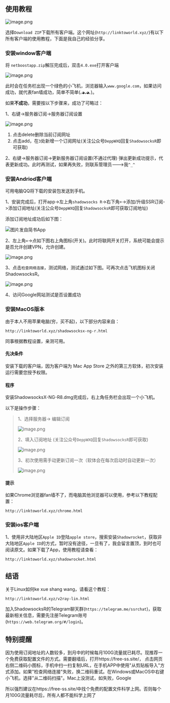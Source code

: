 
## 使用教程
![image.png](https://upload-images.jianshu.io/upload_images/5863464-56be3dbc66dc0c36.png?imageMogr2/auto-orient/strip%7CimageView2/2/w/1240)

选择`Download ZIP`下载所有客户端。这个网址(`http://linktoworld.xyz/`)有以下所有客户端的使用教程，下面是我自己的经验分享。

### 安装window客户端
将 `netboostapp.zip`解压完成后，双击`4.0.exe`打开客户端

![image.png](https://upload-images.jianshu.io/upload_images/5863464-7f814745c31c3383.png?imageMogr2/auto-orient/strip%7CimageView2/2/w/1240)

此时会在任务栏出现一个绿色的小飞机，浏览器输入`www.google.com`，如果访问成功，就代表fan墙成功，简单不简单(`｡◕ᴗ◕｡`)。

如果**不成功**，需要按以下步骤来，成功了可略过：

1、右键->服务器订阅->服务器订阅设置

![image.png](https://upload-images.jianshu.io/upload_images/5863464-b5b63f9202e9763e.png?imageMogr2/auto-orient/strip%7CimageView2/2/w/1240)

1. 点击delete删除当前订阅网址
2. 点击add，在`3`处新增一个订阅网址(关注公众号`DeppWXQ`回复`ShadowsocksR`即可获取)

2、右键->服务器订阅->更新服务器订阅设置(不通过代理)
弹出更新成功提示，代表更新成功。此时再测试，如果再失败，则联系管理员--->我`^_^`

### 安装Andriod客户端
可用电脑QQ将下载的安装包发送到手机。

1、安装完成后，打开app->左上角`shadowsocks R`->右下角`+`->添加/升级SSR订阅->添加订阅地址(关注公众号`DeppWXQ`回复`ShadowsocksR`即可获取订阅地址)

添加订阅地址成功后如下图：

![图片发自简书App](http://upload-images.jianshu.io/upload_images/5863464-93dd325a7a8b535e.jpg?imageMogr2/auto-orient/strip%7CimageView2/2/w/1080/q/50)

2、左上角`×`->点如下图右上角图标(开关)。此时将联网开关打开，系统可能会提示是否允许创建VPN，允许创建。

![image.png](https://upload-images.jianshu.io/upload_images/5863464-87d14e18c763760c.png?imageMogr2/auto-orient/strip%7CimageView2/2/w/1240)

3、点击`检查网络连接`，测试网络，测试通过如下图。可再次点击飞机图标关闭ShadowsocksR。

![image.png](https://upload-images.jianshu.io/upload_images/5863464-23217a425ea89e21.png?imageMogr2/auto-orient/strip%7CimageView2/2/w/1240)

4、访问Google网站测试是否设置成功

### 安装MacOS版本
由于本人不用苹果电脑(穷，买不起)，以下部分内容来自：
```
http://linktoworld.xyz/shadowsocksx-ng-r.html
```
同事根据教程设置，亲测可用。

#### 先决条件
安装下载的客户端，因为客户端为 Mac App Store 之外的第三方软体，初次安装运行需要您授予权限。

#### 程序
安装ShadowsocksX-NG-R8.dmg完成后，右上角任务栏会出现一个小飞机。

以下是操作步骤：

>1、选择服务器→ 编辑订阅 
>
>![image.png](https://upload-images.jianshu.io/upload_images/5863464-89c514b67318f40b.png?imageMogr2/auto-orient/strip%7CimageView2/2/w/1240)
>
>2、填入订阅地址 (关注公众号`DeppWXQ`回复`ShadowsocksR`即可获取)
>
>![image.png](https://upload-images.jianshu.io/upload_images/5863464-080612d2e532dcf3.png?imageMogr2/auto-orient/strip%7CimageView2/2/w/1240)
>
>3、初次使用需手动更新订阅一次（软体会在每次启动时自动更新一次） 
>
>![image.png](https://upload-images.jianshu.io/upload_images/5863464-1c79a4a2392725be.png?imageMogr2/auto-orient/strip%7CimageView2/2/w/1240)

#### 提示
如果Chrome浏览器fan墙不了，而电脑其他浏览器可以使用，参考以下教程配置：
```
http://linktoworld.xyz/chrome.html
```

### 安装ios客户端
1、使用非大陆地区`Apple ID`登陆`apple store`，搜索安装`Shadowrocket`，获取非大陆地区`Apple ID`的方式，暂时没有途径，一旦有了，我会留言置顶，到时也可阅读原文。如果下载了App，使用教程请查看：
```
http://linktoworld.xyz/shadowrocket.html
```
## 结语
关于Linux如何ke xue shang wang，请看这个教程：
```
http://linktoworld.xyz/v2ray-lin.html
```

加入ShadowsocksR的Telegram聊天群(`https://telegram.me/ssrchat`)，获取最新相关信息，需要先注册Telegram账号(`https://web.telegram.org/#/login`)。

## 特别提醒

因为使用订阅地址的人数较多，到月中的时候每月100G流量就已耗尽。现推荐一个免费获取配置文件的方式。需要翻墙后，打开https://free-ss.site/， 点击网页右侧二维码小图标，手机中扫一扫复制URL，在手机APP中使用"从剪贴板导入"方式添加。如果"检查网络连接"失败，换二维码重试。在Windows或MacOS中右键小飞机，选择"从二维码扫描"。Mac上没测试，如失败，Google

所以强烈建议在https://free-ss.site/中找个免费的配置文件科学上网。否则每个月100G流量耗尽后，所有人都不能科学上网了
